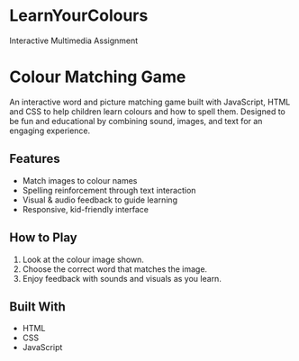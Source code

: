 # LearnYourColours
Interactive Multimedia Assignment

# Colour Matching Game

An interactive word and picture matching game built with JavaScript, HTML and CSS to help children learn colours and how to spell them. Designed to be fun and educational by combining sound, images, and text for an engaging experience.

## Features
- Match images to colour names
- Spelling reinforcement through text interaction
- Visual & audio feedback to guide learning
- Responsive, kid-friendly interface

## How to Play
1. Look at the colour image shown.
2. Choose the correct word that matches the image.
3. Enjoy feedback with sounds and visuals as you learn.

## Built With
- HTML
- CSS
- JavaScript
